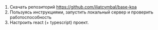1. Скачать репозиторий https://github.com/iliatcymbal/base-koa  
2. Пользуясь инструкциями, запустить локальный сервер и проверить работоспособность  
3. Настроить react (+ typescript) проект.


